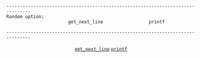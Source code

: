 ```
-------------------------------------------------------------------------------
Random option:
                       get_next_line                 printf

-------------------------------------------------------------------------------
```
<div align="center">
  
 [`get_next_line`](https://github.com/LLuisPP/42-Exams-rank03/tree/main/get_next_line)                 [`printf`](https://github.com/LLuisPP/42-Exams-rank03/tree/main/ft_printf)
</div>
